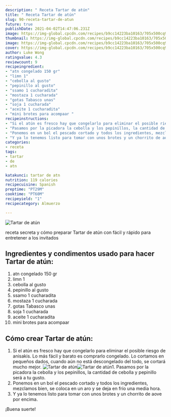 ```yaml
---
description: " Receta Tartar de atún"
title: " Receta Tartar de atún"
slug: 90-receta-tartar-de-atun
future: true
publishDate: 2021-04-02T14:47:06.231Z
image: https://img-global.cpcdn.com/recipes/b9cc14223ba10163/705x500cq90/tartar-de-atun-foto-principal.jpg
thumbnail: https://img-global.cpcdn.com/recipes/b9cc14223ba10163/705x500cq90/tartar-de-atun-foto-principal.jpg
image: https://img-global.cpcdn.com/recipes/b9cc14223ba10163/705x500cq90/tartar-de-atun-foto-principal.jpg
cover: https://img-global.cpcdn.com/recipes/b9cc14223ba10163/705x500cq90/tartar-de-atun-foto-principal.jpg
author: Luke Wong
ratingvalue: 4.3
reviewcount: 9
recipeingredient:
- "atn congelado 150 gr"
- "limn 1"
- "cebolla al gusto"
- "pepinillo al gusto"
- "ssamo 1 cucharadita"
- "mostaza 1 cucharada"
- "gotas Tabasco unas"
- "soja 1 cucharada"
- "aceite 1 cucharadita"
- "mini brotes para acompaar "
recipeinstructions:
- "Si el atún es fresco hay que congelarlo para eliminar el posible riesgo de anisakis. Lo más fácil y barato es comprarlo congelado. Lo cortamos en pequeños dados, cuando aún no está descongelado del todo, se cortará mucho mejor."
- "Pasamos por la picadora la cebolla y los pepinillos, la cantidad de cebolla y pepinillo será a tu gusto."
- "Ponemos en un bol el pescado cortado y todos los ingredientes, mezclamos bien, se coloca en un aro y se deja en frío una media hora."
- "Y ya lo tenemos listo para tomar con unos brotes y un chorrito de aove por encima."
categories:
- receta
tags:
- tartar
- de
- atn

katakunci: tartar de atn 
nutrition: 119 calories
recipecuisine: Spanish
preptime: "PT29M"
cooktime: "PT60M"
recipeyield: "1"
recipecategory: Almuerzo

---
```



![Tartar de atún](https://img-global.cpcdn.com/recipes/b9cc14223ba10163/705x500cq90/tartar-de-atun-foto-principal.jpg)

receta secreta y cómo preparar Tartar de atún con fácil y rápido para entretener a los invitados

<!--inarticleads1-->

## Ingredientes y condimentos usado para hacer Tartar de atún:

1. atn congelado 150 gr
1. limn 1
1. cebolla al gusto
1. pepinillo al gusto
1. ssamo 1 cucharadita
1. mostaza 1 cucharada
1. gotas Tabasco unas
1. soja 1 cucharada
1. aceite 1 cucharadita
1. mini brotes para acompaar 



<!--inarticleads2-->

## Cómo crear Tartar de atún:

1. Si el atún es fresco hay que congelarlo para eliminar el posible riesgo de anisakis. Lo más fácil y barato es comprarlo congelado. Lo cortamos en pequeños dados, cuando aún no está descongelado del todo, se cortará mucho mejor.
<img src="https://img-global.cpcdn.com/steps/f450865d52c47ce7/160x128cq70/foto-del-paso-1-de-la-receta-tartar-de-atun.jpg" alt="Tartar de atún"><img src="https://img-global.cpcdn.com/steps/68851d838dad0f66/160x128cq70/foto-del-paso-1-de-la-receta-tartar-de-atun.jpg" alt="Tartar de atún">1. Pasamos por la picadora la cebolla y los pepinillos, la cantidad de cebolla y pepinillo será a tu gusto.
1. Ponemos en un bol el pescado cortado y todos los ingredientes, mezclamos bien, se coloca en un aro y se deja en frío una media hora.
1. Y ya lo tenemos listo para tomar con unos brotes y un chorrito de aove por encima.



¡Buena suerte!

